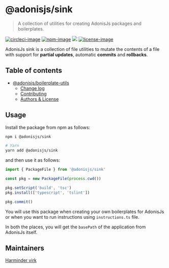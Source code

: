 # @adonisjs/sink
> A collection of utilities for creating AdonisJs packages and boilerplates.

[![circleci-image]][circleci-url] [![npm-image]][npm-url] ![][typescript-image] [![license-image]][license-url]

AdonisJs sink is a collection of file utilities to mutate the contents of a file with support for **partial updates**, automatic **commits** and **rollbacks**.

<!-- START doctoc generated TOC please keep comment here to allow auto update -->
<!-- DON'T EDIT THIS SECTION, INSTEAD RE-RUN doctoc TO UPDATE -->
## Table of contents

- [@adonisjs/boilerplate-utils](#adonisjsboilerplate-utils)
  - [Change log](#change-log)
  - [Contributing](#contributing)
  - [Authors & License](#authors--license)

<!-- END doctoc generated TOC please keep comment here to allow auto update -->

## Usage
Install the package from npm as follows:

```sh
npm i @adonisjs/sink

# Yarn
yarn add @adonisjs/sink
```

and then use it as follows:

```ts
import { PackageFile } from '@adonisjs/sink'

const pkg = new PackageFile(process.cwd())

pkg.setScript('build', 'tsc')
pkg.install(['typescript', 'tslint'])

pkg.commit()
```

You will use this package when creating your own boilerplates for AdonisJs or when you want to run instructions using `instructions.ts` file.

In both the places, you will get the `basePath` of the application from AdonisJs itself.

## Maintainers
[Harminder virk](https://github.com/thetutlage)

[circleci-image]: https://img.shields.io/circleci/project/github/adonisjs/adonis-sink/master.svg?style=for-the-badge&logo=circleci
[circleci-url]: https://circleci.com/gh/adonisjs/adonis-sink "circleci"

[npm-image]: https://img.shields.io/npm/v/@adonisjs/sink.svg?style=for-the-badge&logo=npm
[npm-url]: https://npmjs.org/package/@adonisjs/sink "npm"

[typescript-image]: https://img.shields.io/badge/Typescript-294E80.svg?style=for-the-badge&logo=typescript

[license-url]: LICENSE.md
[license-image]: https://img.shields.io/aur/license/pac.svg?style=for-the-badge
